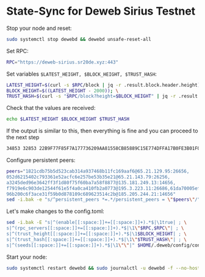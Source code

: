 # State-Sync for Deweb Sirius Testnet

Stop your node and reset:

```bash
sudo systemctl stop dewebd && dewebd unsafe-reset-all
```

Set RPC:

```bash
RPC="https://deweb-sirius.sr20de.xyz:443"
```
Set variables `$LATEST_HEIGHT, $BLOCK_HEIGHT, $TRUST_HASH`:

```bash
LATEST_HEIGHT=$(curl -s $RPC/block | jq -r .result.block.header.height); \
BLOCK_HEIGHT=$((LATEST_HEIGHT - 2000)); \
TRUST_HASH=$(curl -s "$RPC/block?height=$BLOCK_HEIGHT" | jq -r .result.block_id.hash)
```
Check that the values are received:

```bash
echo $LATEST_HEIGHT $BLOCK_HEIGHT $TRUST_HASH
```
If the output is similar to this, then everything is fine and you can proceed to the next step

```bash
34853 32853 22B9F77F85F7A177736209AA81558CB85889C15E774DFFA17B0FE3B01F01CC44
```
Configure persistent peers:
```bash
peers="1821cdb75b5d523cab314a937468b11fc169aaf6@65.21.129.95:26656,
052d6215402c793361e52acfc6e257be53b35e21@65.21.143.79:26256,
a3245ded96e3642ff3f1d80f75f60ba7a58f8877@135.181.249.13:14656,
f7919e6c903de12544f61e5f4a0ca410fb2a0773@195.3.223.11:26686,61da70005efc69aee1392d880aa34532c06adfdc@45.67.32.53:26656,79a4dc86281be42768d33f25807ff5ab80c3c916@75.119.134.69:26656,
96b200c6f3ace31f59b0d878109c689623514c2b@185.205.244.21:14656"
sed -i.bak -e "s/^persistent_peers *=.*/persistent_peers = \"$peers\"/" $HOME/.deweb/config/config.toml
```
Let's make changes to the config.toml:

```bash
sed -i.bak -E "s|^(enable[[:space:]]+=[[:space:]]+).*$|\1true| ; \
s|^(rpc_servers[[:space:]]+=[[:space:]]+).*$|\1\"$RPC,$RPC\"| ; \
s|^(trust_height[[:space:]]+=[[:space:]]+).*$|\1$BLOCK_HEIGHT| ; \
s|^(trust_hash[[:space:]]+=[[:space:]]+).*$|\1\"$TRUST_HASH\"| ; \
s|^(seeds[[:space:]]+=[[:space:]]+).*$|\1\"\"|" $HOME/.deweb/config/config.toml
```

Start your node:

```bash
sudo systemctl restart dewebd && sudo journalctl -u dewebd -f --no-hostname -o cat
```
